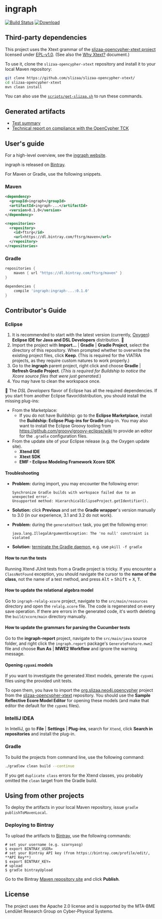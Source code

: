 # ingraph

[![Build Status](https://travis-ci.org/FTSRG/ingraph.svg?branch=master)](https://travis-ci.org/FTSRG/ingraph) [ ![Download](https://api.bintray.com/packages/ftsrg/maven/ingraph/images/download.svg) ](https://bintray.com/ftsrg/maven/ingraph/_latestVersion)

## Third-party dependencies

This project uses the Xtext grammar of the [slizaa-opencypher-xtext project](https://github.com/slizaa/slizaa-opencypher-xtext/) licensed under [EPL-v1.0](https://www.eclipse.org/legal/epl-v10.html). (See also the [Why Xtext?](docs/why-xtext.md) document.)

To use it, clone the `slizaa-opencypher-xtext` repository and install it to your local Maven repository:

```bash
git clone https://github.com/slizaa/slizaa-opencypher-xtext/
cd slizaa-opencypher-xtext
mvn clean install
```

You can also use the [`scripts/get-slizaa.sh`](scripts/get-slizaa.sh) to run these commands.

## Generated artifacts

* [Test summary](http://docs.inf.mit.bme.hu/ingraph/test/)
* [Technical report on compliance with the OpenCypher TCK](http://docs.inf.mit.bme.hu/ingraph/pub/opencypher-report.pdf)

## User's guide

For a high-level overview, see the [ingraph website](http://docs.inf.mit.bme.hu/ingraph/).

ingraph is released on [Bintray](https://bintray.com/ftsrg/maven/ire).

For Maven or Gradle, use the following snippets.

### Maven

```xml
<dependency>
  <groupId>ingraph</groupId>
  <artifactId>ingraph-...</artifactId>
  <version>0.1.0</version>
</dependency>

<repositories>
  <repository>
    <id>ftsrg</id>
    <url>https://dl.bintray.com/ftsrg/maven</url>
  </repository>
</repositories>
```

### Gradle

```groovy
repositories {
	maven { url "https://dl.bintray.com/ftsrg/maven" }
}

dependencies {
	compile 'ingraph:ingraph-...:0.1.0'
}
```

## Contributor's Guide

### Eclipse

1. It is recommended to start with the latest version (currently, [Oxygen](http://www.eclipse.org/downloads/packages/release/Oxygen/)) **Eclipse IDE for Java and DSL Developers** distribution. :notebook_with_decorative_cover:
1. Import the project with **Import...** | **Gradle** | **Gradle Project**, select the directory of this repository. When prompted whether to overwrite the existing project files, click **Keep**. (This is required for the VIATRA projects, as they require custom natures to work properly.)
1. Go to the **ingraph** parent project, right click and choose **Gradle** | **Refresh Gradle Project**. (_This is required for Buildship to notice the Xcore source files that were just generated._)
1. You may have to clean the workspace once.

:notebook_with_decorative_cover: The _DSL Developers_ flavor of Eclipse has all the required dependencies. If you start from another Eclipse flavor/distribution, you should install the missing plug-ins:

* From the Marketplace:
  * If you do not have Buildship: go to the **Eclipse Marketplace**, install the **Buildship: Eclipse Plug-ins for Gradle** plug-in. You may also want to install the Eclipse Groovy tooling from <https://github.com/groovy/groovy-eclipse/wiki> to provide an editor for the `.gradle` configuration files.
* From the update site of your Eclipse release (e.g. the Oxygen update site).
  * **Xtend IDE**
  * **Xtext SDK**
  * **EMF - Eclipse Modeling Framework Xcore SDK**

#### Troubleshooting

* **Problem:** during import, you may encounter the following error:

  ```
  Synchronize Gradle builds with workspace failed due to an unexpected error.
  Unsupported method: HierarchicalEclipseProject.getIdentifier().
  ```

* **Solution:** click **Previous** and set the **Gradle wrapper**'s version manually to 3.0 (in our experience, 3.1 and 3.2 do not work).

* **Problem:** during the `generateXtext` task, you get the following error:

  ```
  java.lang.IllegalArgumentException: The 'no null' constraint is violated
  ```

* **Solution:** [terminate the Gradle daemon](https://github.com/xtext/xtext-gradle-plugin/issues/58#issue-167052300), e.g. use `pkill -f gradle`

#### How to run the tests

Running Xtend JUnit tests from a Gradle project is tricky. If you encounter a `ClassNotFound` exception, you should navigate the cursor to the **name of the class**, not the name of a test method, and press <kbd>Alt</kbd> + <kbd>Shift</kbd> + <kbd>X</kbd>, <kbd>T</kbd>.

#### How to update the relational algebra model

Go to `ingraph-relalg-xcore` project, navigate to the `src/main/resources` directory and open the `relalg.xcore` file. The code is regenerated on every save operation. If there are errors in the generated code, it's worth deleting the `build/xcore/main` directory manually.

#### How to update the grammars for parsing the Cucumber tests

Go to the **ingraph-report** project, navigate to the `src/main/java` source folder, and right click the `ingraph.report` package's `GenerateFeature.mwe2` file and choose **Run As** | **MWE2 Workflow** and ignore the warning message.

#### Opening `cypxmi` models

If you want to investigate the generated Xtext models, generate the `cypxmi` files using the provided unit tests.

To open them, you have to import the [org.slizaa.neo4j.opencypher](https://github.com/slizaa/slizaa-opencypher-xtext/tree/master/plugins/org.slizaa.neo4j.opencypher) project from the [slizaa-opencypher-xtext](https://github.com/slizaa/slizaa-opencypher-xtext) repository. You should use the **Sample Reflective Ecore Model Editor** for opening these models (and make that editor the default for the `cypxmi` files).

### IntelliJ IDEA

In IntelliJ, go to **File** | **Settings** | **Plug-ins**, search for `Xtend`, click **Search in repositories** and install the plug-in.

### Gradle

To build the projects from command line, use the following command:

```bash
./gradlew clean build --continue
```

If you get `duplicate class` errors for the Xtend classes, you probably omitted the `clean` target from the Gradle build.

## Using from other projects

To deploy the artifacts in your local Maven repository, issue `gradle publishToMavenLocal`.

### Deploying to Bintray

To upload the artifacts to [Bintray](https://bintray.com/ftsrg/maven/ire), use the following commands:

```
# set your username (e.g. szarnyasg)
$ export BINTRAY_USER=
# set your Bintray API key (from https://bintray.com/profile/edit/, **API Key**)
$ export BINTRAY_KEY=
# upload
$ gradle bintrayUpload
```

Go to the Bintray [Maven repository site](https://bintray.com/ftsrg/maven) and click **Publish**.

## License

The project uses the Apache 2.0 license and is supported by the MTA-BME Lendület Research Group on Cyber-Physical Systems.
